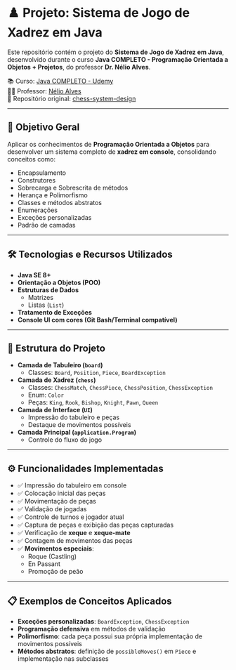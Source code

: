# ♟️ Projeto: Sistema de Jogo de Xadrez em Java

Este repositório contém o projeto do **Sistema de Jogo de Xadrez em Java**, desenvolvido durante o curso **Java COMPLETO - Programação Orientada a Objetos + Projetos**, do professor **Dr. Nélio Alves**.

📚 Curso: [Java COMPLETO - Udemy](https://www.udemy.com/course/java-curso-completo/)  
👨‍🏫 Professor: [Nélio Alves](http://educandoweb.com.br)  
🔗 Repositório original: [chess-system-design](https://github.com/acenelio/chess-system-design)

---

## 🎯 Objetivo Geral

Aplicar os conhecimentos de **Programação Orientada a Objetos** para desenvolver um sistema completo de **xadrez em console**, consolidando conceitos como:

- Encapsulamento
- Construtores
- Sobrecarga e Sobrescrita de métodos
- Herança e Polimorfismo
- Classes e métodos abstratos
- Enumerações
- Exceções personalizadas
- Padrão de camadas

---

## 🛠️ Tecnologias e Recursos Utilizados

- **Java SE 8+**
- **Orientação a Objetos (POO)**
- **Estruturas de Dados**
    - Matrizes
    - Listas (`List`)
- **Tratamento de Exceções**
- **Console UI com cores (Git Bash/Terminal compatível)**

---

## 🧱 Estrutura do Projeto

- **Camada de Tabuleiro (`board`)**
    - Classes: `Board`, `Position`, `Piece`, `BoardException`
- **Camada de Xadrez (`chess`)**
    - Classes: `ChessMatch`, `ChessPiece`, `ChessPosition`, `ChessException`
    - Enum: `Color`
    - Peças: `King`, `Rook`, `Bishop`, `Knight`, `Pawn`, `Queen`
- **Camada de Interface (`UI`)**
    - Impressão do tabuleiro e peças
    - Destaque de movimentos possíveis
- **Camada Principal (`application.Program`)**
    - Controle do fluxo do jogo

---

## ⚙️ Funcionalidades Implementadas

- ✅ Impressão do tabuleiro em console
- ✅ Colocação inicial das peças
- ✅ Movimentação de peças
- ✅ Validação de jogadas
- ✅ Controle de turnos e jogador atual
- ✅ Captura de peças e exibição das peças capturadas
- ✅ Verificação de **xeque** e **xeque-mate**
- ✅ Contagem de movimentos das peças
- ✅ **Movimentos especiais**:
    - Roque (Castling)
    - En Passant
    - Promoção de peão

---

## 📋 Exemplos de Conceitos Aplicados

- **Exceções personalizadas**: `BoardException`, `ChessException`
- **Programação defensiva** em métodos de validação
- **Polimorfismo**: cada peça possui sua própria implementação de movimentos possíveis
- **Métodos abstratos**: definição de `possibleMoves()` em `Piece` e implementação nas subclasses
